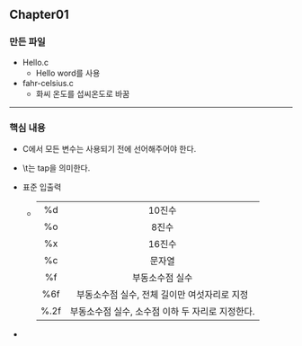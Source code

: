 ## Chapter01

### 만든 파일

- Hello.c
  - Hello word를 사용
- fahr-celsius.c
  - 화씨 온도를 섭씨온도로 바꿈



----

### 핵심 내용

- C에서 모든 변수는 사용되기 전에 선어해주어야 한다.

- \t는 tap을 의미한다.

- 표준 입출력

  - |      |                                                  |
    | :--: | :----------------------------------------------: |
    |  %d  |                      10진수                      |
    |  %o  |                      8진수                       |
    |  %x  |                      16진수                      |
    |  %c  |                      문자열                      |
    |  %f  |                 부동소수점 실수                  |
    | %6f  |   부동소수점 실수, 전체 길이만 여섯자리로 지정   |
    | %.2f | 부동소수점 실수, 소수점 이하 두 자리로 지정한다. |

- 



